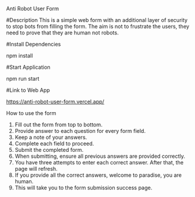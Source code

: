 Anti Robot User Form

#Description
This is a simple web form with an additional layer of security to stop bots from filling the form. The aim is not to frustrate the users, they need to prove that they are human not robots.

#Install Dependencies

npm install

#Start Application

npm run start

#Link to Web App

https://anti-robot-user-form.vercel.app/


How to use the form
1. Fill out the form from top to bottom.
2. Provide answer to each question for every form field.
3. Keep a note of your answers.
4. Complete each field to proceed.
5. Submit the completed form.
6. When submitting, ensure all previous answers are provided correctly.
7. You have three attempts to enter each correct answer. After that, the page will refresh.
8. If you provide all the correct answers, welcome to paradise, you are human.
10. This will take you to the form submission success page.

